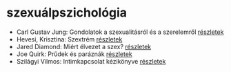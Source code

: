 # szexuálpszichológia

- Carl Gustav Jung: Gondolatok a szexualitásról és a szerelemről [részletek](_details/Carl%20Gustav%20Jung.md#id_770)
- Hevesi, Krisztina: Szextrém [részletek](_details/Hevesi%2C%20Krisztina.md#id_986)
- Jared Diamond: Miért élvezet a szex? [részletek](_details/Jared%20Diamond.md#id_908)
- Joe Quirk: Prűdek és paráznák [részletek](_details/Joe%20Quirk.md#id_1524)
- Szilágyi Vilmos: Intimkapcsolat kézikönyve [részletek](_details/Szil%C3%A1gyi%20Vilmos.md#id_1523)